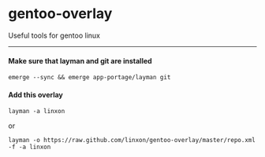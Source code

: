 gentoo-overlay
==============

Useful tools for gentoo linux

-----------------

#### Make sure that layman and git are installed ####
```
emerge --sync && emerge app-portage/layman git
```

#### Add this overlay ####

```
layman -a linxon
```

or

```
layman -o https://raw.github.com/linxon/gentoo-overlay/master/repo.xml -f -a linxon
```
